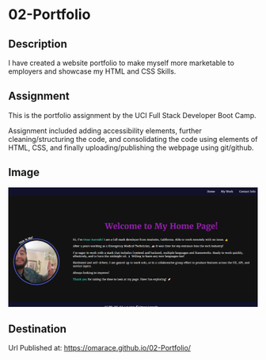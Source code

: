 # 02-Portfolio

## Description

I have created a website portfolio to make myself more marketable to employers and showcase my HTML and CSS Skills.

## Assignment

This is the portfolio assignment by the UCI Full Stack Developer Boot Camp.

Assignment included adding accessibility elements, further cleaning/structuring the code, and consolidating the code using elements of HTML, CSS, and finally uploading/publishing the webpage using git/github.

## Image

![image of portfolio built](assets/portfolio-screenshot.png)

## Destination

Url Published at: https://omarace.github.io/02-Portfolio/